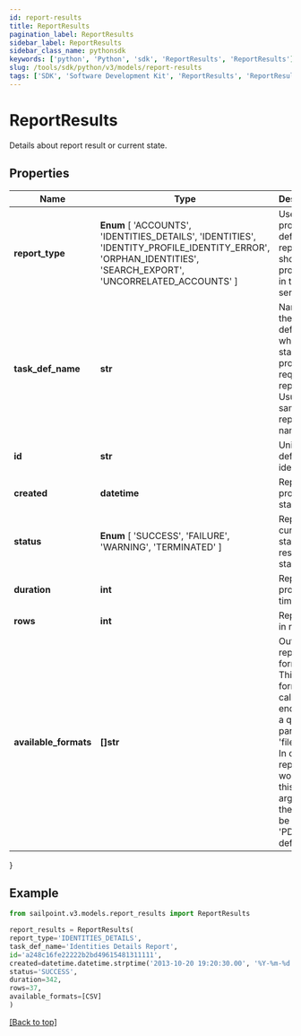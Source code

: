 ```yaml
---
id: report-results
title: ReportResults
pagination_label: ReportResults
sidebar_label: ReportResults
sidebar_class_name: pythonsdk
keywords: ['python', 'Python', 'sdk', 'ReportResults', 'ReportResults']
slug: /tools/sdk/python/v3/models/report-results
tags: ['SDK', 'Software Development Kit', 'ReportResults', 'ReportResults']
---
```


# ReportResults

Details about report result or current state.

## Properties

| Name | Type | Description | Notes |
| --- | --- | --- | --- |
| **report_type** | **Enum** [ 'ACCOUNTS', 'IDENTITIES_DETAILS', 'IDENTITIES', 'IDENTITY_PROFILE_IDENTITY_ERROR', 'ORPHAN_IDENTITIES', 'SEARCH_EXPORT', 'UNCORRELATED_ACCOUNTS' ] | Use this property to define what report should be processed in the RDE service. | [optional] |
| **task_def_name** | **str** | Name of the task definition which is started to process requesting report. Usually the same as report name | [optional] |
| **id** | **str** | Unique task definition identifier. | [optional] |
| **created** | **datetime** | Report processing start date | [optional] |
| **status** | **Enum** [ 'SUCCESS', 'FAILURE', 'WARNING', 'TERMINATED' ] | Report current state or result status. | [optional] |
| **duration** | **int** | Report processing time in ms. | [optional] |
| **rows** | **int** | Report size in rows. | [optional] |
| **available_formats** | **[]str** | Output report file formats. This are formats for calling get endpoint as a query parameter 'fileFormat'. In case report won't have this argument there will be ['CSV', 'PDF'] as default. | [optional] |

}

## Example

```python
from sailpoint.v3.models.report_results import ReportResults

report_results = ReportResults(
report_type='IDENTITIES_DETAILS',
task_def_name='Identities Details Report',
id='a248c16fe22222b2bd49615481311111',
created=datetime.datetime.strptime('2013-10-20 19:20:30.00', '%Y-%m-%d %H:%M:%S.%f'),
status='SUCCESS',
duration=342,
rows=37,
available_formats=[CSV]
)

```

[[Back to top]](#)
